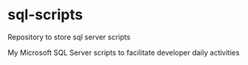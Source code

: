 # sql-scripts
Repository to store sql server scripts

My Microsoft SQL Server scripts to facilitate developer daily activities
